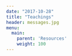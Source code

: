 ```yaml
---
date: "2017-10-28"
title: "Teachings"
header: messages.jpg
menu:
  main:
    parent: 'Resources'
    weight: 100
---
```


